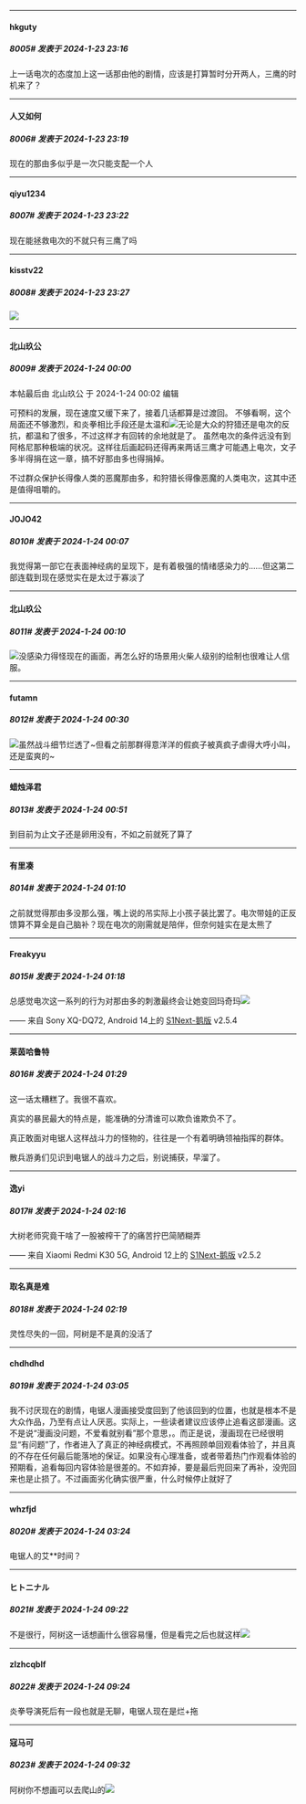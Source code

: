 
*****

####  hkguty  
##### 8005#       发表于 2024-1-23 23:16

上一话电次的态度加上这一话那由他的剧情，应该是打算暂时分开两人，三鹰的时机来了？

*****

####  人又如何  
##### 8006#       发表于 2024-1-23 23:19

现在的那由多似乎是一次只能支配一个人

*****

####  qiyu1234  
##### 8007#       发表于 2024-1-23 23:22

现在能拯救电次的不就只有三鹰了吗


*****

####  kisstv22  
##### 8008#       发表于 2024-1-23 23:27

<img src="https://static.saraba1st.com/image/smiley/face2017/009.gif" referrerpolicy="no-referrer">


*****

####  北山玖公  
##### 8009#       发表于 2024-1-24 00:00

 本帖最后由 北山玖公 于 2024-1-24 00:02 编辑 

可预料的发展，现在速度又缓下来了，接着几话都算是过渡回。
不够看啊，这个局面还不够激烈，和炎拳相比手段还是太温和<img src="https://static.saraba1st.com/image/smiley/face2017/087.gif" referrerpolicy="no-referrer">无论是大众的狩猎还是电次的反抗，都温和了很多，不过这样才有回转的余地就是了。
虽然电次的条件远没有到阿格尼那种极端的状况。这样往后画起码还得再来两话三鹰才可能遇上电次，文子多半得捐在这一章，搞不好那由多也得捐掉。

不过群众保护长得像人类的恶魔那由多，和狩猎长得像恶魔的人类电次，这其中还是值得咀嚼的。


*****

####  JOJO42  
##### 8010#       发表于 2024-1-24 00:07

我觉得第一部它在表面神经病的呈现下，是有着极强的情绪感染力的......但这第二部连载到现在感觉实在是太过于寡淡了


*****

####  北山玖公  
##### 8011#       发表于 2024-1-24 00:10

<img src="https://static.saraba1st.com/image/smiley/face2017/067.png" referrerpolicy="no-referrer">没感染力得怪现在的画面，再怎么好的场景用火柴人级别的绘制也很难让人信服。

*****

####  futamn  
##### 8012#       发表于 2024-1-24 00:30

<img src="https://static.saraba1st.com/image/smiley/face2017/067.png" referrerpolicy="no-referrer">虽然战斗细节烂透了~但看之前那群得意洋洋的假疯子被真疯子虐得大呼小叫，还是蛮爽的~


*****

####  蜡烛泽君  
##### 8013#       发表于 2024-1-24 00:51

到目前为止文子还是卵用没有，不如之前就死了算了


*****

####  有里凑  
##### 8014#       发表于 2024-1-24 01:10

之前就觉得那由多没那么强，嘴上说的吊实际上小孩子装比罢了。电次带娃的正反馈算不算全是自己脑补？现在电次的刚需就是陪伴，但奈何娃实在是太熊了


*****

####  Freakyyu  
##### 8015#       发表于 2024-1-24 01:18

总感觉电次这一系列的行为对那由多的刺激最终会让她变回玛奇玛<img src="https://static.saraba1st.com/image/smiley/face2017/067.png" referrerpolicy="no-referrer">

—— 来自 Sony XQ-DQ72, Android 14上的 [S1Next-鹅版](https://github.com/ykrank/S1-Next/releases) v2.5.4


*****

####  莱茵哈鲁特  
##### 8016#       发表于 2024-1-24 01:29

这一话太糟糕了。我很不喜欢。

真实的暴民最大的特点是，能准确的分清谁可以欺负谁欺负不了。

真正敢面对电锯人这样战斗力的怪物的，往往是一个有着明确领袖指挥的群体。

散兵游勇们见识到电锯人的战斗力之后，别说捕获，早溜了。


*****

####  逸yi  
##### 8017#       发表于 2024-1-24 02:16

大树老师究竟干啥了一股被榨干了的痛苦拧巴简陋糊弄

—— 来自 Xiaomi Redmi K30 5G, Android 12上的 [S1Next-鹅版](https://github.com/ykrank/S1-Next/releases) v2.5.2

*****

####  取名真是难  
##### 8018#       发表于 2024-1-24 02:19

灵性尽失的一回，阿树是不是真的没活了


*****

####  chdhdhd  
##### 8019#       发表于 2024-1-24 03:05

我不讨厌现在的剧情，电锯人漫画接受度回到了他该回到的位置，也就是根本不是大众作品，乃至有点让人厌恶。实际上，一些读者建议应该停止追看这部漫画。这不是说“漫画没问题，不爱看就别看”那个意思，。而正是说，漫画现在已经很明显“有问题”了，作者进入了真正的神经病模式，不再照顾单回观看体验了，并且真的不存在任何最后能落地的保证。如果没有心理准备，或者带着热门作观看体验的预期看，追看每回内容体验是很差的。不如弃掉，要是最后兜回来了再补，没兜回来也是止损了。不过画面劣化确实很严重，什么时候停止就好了


*****

####  whzfjd  
##### 8020#       发表于 2024-1-24 03:24

电锯人的艾**时间？


*****

####  ヒトニナル  
##### 8021#       发表于 2024-1-24 09:22

不是很行，阿树这一话想画什么很容易懂，但是看完之后也就这样<img src="https://static.saraba1st.com/image/smiley/face2017/001.png" referrerpolicy="no-referrer">


*****

####  zlzhcqblf  
##### 8022#       发表于 2024-1-24 09:24

炎拳导演死后有一段也就是无聊，电锯人现在是烂+拖

*****

####  寇马可  
##### 8023#       发表于 2024-1-24 09:32

阿树你不想画可以去爬山的<img src="https://static.saraba1st.com/image/smiley/face2017/002.png" referrerpolicy="no-referrer">

